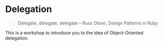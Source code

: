 # Delegation

> Delegate, delegate, delegate
> – Russ Olsen, Design Patterns in Ruby

This is a workshop to introduce you to the idea of Object-Oriented delegation.